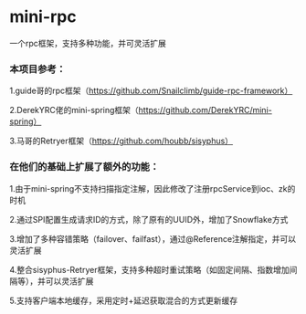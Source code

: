 # mini-rpc
一个rpc框架，支持多种功能，并可灵活扩展

### 本项目参考：

1.guide哥的rpc框架（https://github.com/Snailclimb/guide-rpc-framework）

2.DerekYRC佬的mini-spring框架（https://github.com/DerekYRC/mini-spring）

3.马哥的Retryer框架（https://github.com/houbb/sisyphus）



### 在他们的基础上扩展了额外的功能：

1.由于mini-spring不支持扫描指定注解，因此修改了注册rpcService到ioc、zk的时机

2.通过SPI配置生成请求ID的方式，除了原有的UUID外，增加了Snowflake方式

3.增加了多种容错策略（failover、failfast），通过@Reference注解指定，并可以灵活扩展

4.整合sisyphus-Retryer框架，支持多种超时重试策略（如固定间隔、指数增加间隔等），并可以灵活扩展

5.支持客户端本地缓存，采用定时+延迟获取混合的方式更新缓存
